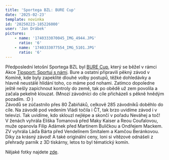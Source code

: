 ```yaml
---
title: 'Sportega BZL: BURE Cup'
date: '2025-02-23'
template: novinka
id: '20250223-185226000'
user: 'Jan Drábek'
pictures:
    - name: '1740333070045_IMG_4944.JPG'
      ratio: '6'
    - name: '1740333077554_IMG_5101.JPG'
      ratio: '6'
---
```

Předposlední letošní Sportega BZL byl [BURE Cup](https://bzl.zabiny.club/24-25/event/bure_cup/), který se běžel v rámci Akce [Tipsport: Sportuj s námi](https://www.cus-sportujsnami.cz/events/bure-cup-2/). Bure a ostatní připravili pěkný závod v Komíně, kde byly zapeklité dlouhé volby postupů, těžké dohledávky a hlavně neustálé hlídání toho, co máme pod nohami. Zatímco dopoledne ještě nešly zapíchnout kontroly do země, tak po obědě už zem povolila a začala pekelně klouzat. (Mnozí závodníci do cíle přicházeli s pěkně hnědým pozadím. :D )  
Závodů se zúčastnilo přes 80 Žabiňáků, celkově 285 závodníků doběhlo do cíle. Na závodě pod vedením Vládi točila i ČT, tak brzo uvidíme závod i v televizi. Tak uvidíme, kdo sklouzl nejlépe a skončí v pořadu Neváhej a toč!  
V ženách vyhrála Eliška Tomanová před Maky Kaiser a Reou Coufalovou, muže opanovla Filip Adámek před Martinem Buličkou a Ondřejem Mackem. ZV vyhrála Láďa Bárta před Vendelínem Smítalem a Kamčou Beránkovou.  
Díky za krásný závod! A také originální ceny, loni si vítězové odnášeli z přehrady parník z 3D tiskárny, letos to byl tématický komín.

Nějaké fotky najdete [zde](https://eu.zonerama.com/SKBrnoZabovresky/Album/12907882).
